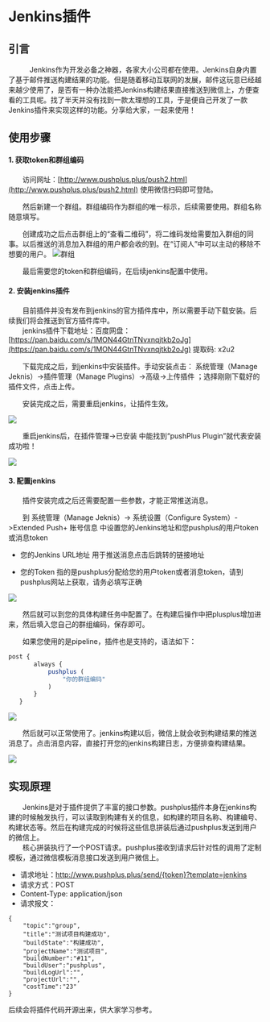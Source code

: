 # Jenkins插件

## 引言
　&emsp;&emsp;Jenkins作为开发必备之神器，各家大小公司都在使用。Jenkins自身内置了基于邮件推送构建结果的功能。但是随着移动互联网的发展，邮件这玩意已经越来越少使用了，是否有一种办法能把Jenkins构建结果直接推送到微信上，方便查看的工具呢。找了半天并没有找到一款太理想的工具，于是便自己开发了一款Jenkins插件来实现这样的功能。分享给大家，一起来使用！

## 使用步骤
#### 1. 获取token和群组编码
&emsp;&emsp;访问网址：[http://www.pushplus.plus/push2.html](http://www.pushplus.plus/push2.html)   使用微信扫码即可登陆。

&emsp;&emsp;然后新建一个群组。群组编码作为群组的唯一标示，后续需要使用。群组名称随意填写。

&emsp;&emsp;创建成功之后点击群组上的“查看二维码”，将二维码发给需要加入群组的同事。以后推送的消息加入群组的用户都会收的到。在“订阅人”中可以主动的移除不想要的用户。
![群组](./images/group1.png)

 &emsp;&emsp;最后需要您的token和群组编码，在后续jenkins配置中使用。

#### 2. 安装jenkins插件
&emsp;&emsp;目前插件并没有发布到jenkins的官方插件库中，所以需要手动下载安装。后续我们将会推送到官方插件库中。\
&emsp;&emsp;jenkins插件下载地址：百度网盘：[https://pan.baidu.com/s/1MON44GtnTNvxnqjtkb2oJg](https://pan.baidu.com/s/1MON44GtnTNvxnqjtkb2oJg) 提取码: x2u2
 
 &emsp;&emsp;下载完成之后，到jenkins中安装插件。手动安装点击： 系统管理（Manage Jeknis）->插件管理（Manage Plugins）->高级->上传插件 ；选择刚刚下载好的插件文件，点击上传。

&emsp;&emsp;安装完成之后，需要重启jenkins，让插件生效。

![](./images/jenkins3.jpg)

&emsp;&emsp;重启jenkins后，在插件管理->已安装 中能找到“pushPlus Plugin”就代表安装成功啦！

![](./images/jenkins4.jpg)

#### 3. 配置jenkins
 &emsp;&emsp;插件安装完成之后还需要配置一些参数，才能正常推送消息。

&emsp;&emsp;到  系统管理（Manage Jeknis）-> 系统设置（Configure System）->Extended Push+ 账号信息  中设置您的Jenkins地址和您pushplus的用户token或消息token

 - 您的Jenkins URL地址 用于推送消息点击后跳转的链接地址

- 您的Token 指的是pushplus分配给您的用户token或者消息token，请到pushplus网站上获取，请务必填写正确

![](./images/jenkins5.jpg)

 &emsp;&emsp;然后就可以到您的具体构建任务中配置了。在构建后操作中把plusplus增加进来，然后填入您自己的群组编码，保存即可。

&emsp;&emsp;如果您使用的是pipeline，插件也是支持的，语法如下：

```javascript
post {
       always {         
           pushplus (
               "你的群组编码"
           )            
       }
   }
```
![](./images/jenkins6.jpg)

&emsp;&emsp;然后就可以正常使用了。jenkins构建以后，微信上就会收到构建结果的推送消息了。点击消息内容，直接打开您的jenkins构建日志，方便排查构建结果。

![](./images/jenkins7.jpg)


## 实现原理
&emsp;&emsp;Jenkins是对于插件提供了丰富的接口参数。pushplus插件本身在jenkins构建的时候触发执行，可以读取到构建有关的信息，如构建的项目名称、构建编号、构建状态等。然后在构建完成的时候将这些信息拼装后通过pushplus发送到用户的微信上。\
&emsp;&emsp;核心拼装执行了一个POST请求。pushplus接收到请求后针对性的调用了定制模板，通过微信模板消息接口发送到用户微信上。
- 请求地址：http://www.pushplus.plus/send/{token}?template=jenkins
- 请求方式：POST
- Content-Type: application/json
- 请求报文：
```
{
    "topic":"group",
    "title":"测试项目构建成功",
    "buildState":"构建成功",
    "projectName":"测试项目",
    "buildNumber":"#11",
    "buildUser":"pushplus",
    "buildLogUrl":"",
    "projectUrl":"",
    "costTime":"23"
}
```

后续会将插件代码开源出来，供大家学习参考。